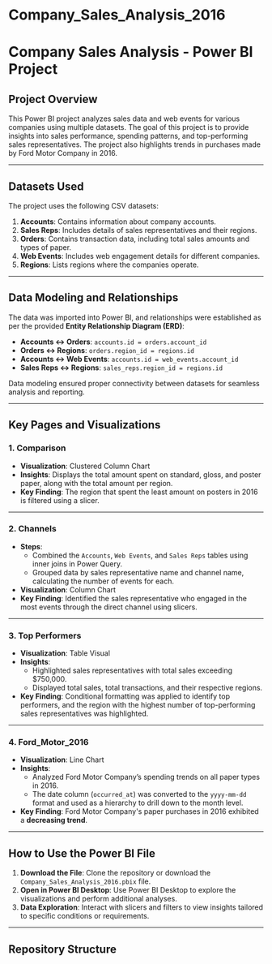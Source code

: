 # Company_Sales_Analysis_2016
# Company Sales Analysis - Power BI Project

## Project Overview
This Power BI project analyzes sales data and web events for various companies using multiple datasets. The goal of this project is to provide insights into sales performance, spending patterns, and top-performing sales representatives. The project also highlights trends in purchases made by Ford Motor Company in 2016.

---

## Datasets Used
The project uses the following CSV datasets:
1. **Accounts**: Contains information about company accounts.
2. **Sales Reps**: Includes details of sales representatives and their regions.
3. **Orders**: Contains transaction data, including total sales amounts and types of paper.
4. **Web Events**: Includes web engagement details for different companies.
5. **Regions**: Lists regions where the companies operate.

---

## Data Modeling and Relationships
The data was imported into Power BI, and relationships were established as per the provided **Entity Relationship Diagram (ERD)**:
- **Accounts ↔ Orders**: `accounts.id = orders.account_id`
- **Orders ↔ Regions**: `orders.region_id = regions.id`
- **Accounts ↔ Web Events**: `accounts.id = web_events.account_id`
- **Sales Reps ↔ Regions**: `sales_reps.region_id = regions.id`

Data modeling ensured proper connectivity between datasets for seamless analysis and reporting.

---

## Key Pages and Visualizations
### 1. **Comparison**
   - **Visualization**: Clustered Column Chart
   - **Insights**: Displays the total amount spent on standard, gloss, and poster paper, along with the total amount per region.
   - **Key Finding**: The region that spent the least amount on posters in 2016 is filtered using a slicer.

---

### 2. **Channels**
   - **Steps**:
     - Combined the `Accounts`, `Web Events`, and `Sales Reps` tables using inner joins in Power Query.
     - Grouped data by sales representative name and channel name, calculating the number of events for each.
   - **Visualization**: Column Chart
   - **Key Finding**: Identified the sales representative who engaged in the most events through the direct channel using slicers.

---

### 3. **Top Performers**
   - **Visualization**: Table Visual
   - **Insights**:
     - Highlighted sales representatives with total sales exceeding $750,000.
     - Displayed total sales, total transactions, and their respective regions.
   - **Key Finding**: Conditional formatting was applied to identify top performers, and the region with the highest number of top-performing sales representatives was highlighted.

---

### 4. **Ford_Motor_2016**
   - **Visualization**: Line Chart
   - **Insights**:
     - Analyzed Ford Motor Company’s spending trends on all paper types in 2016.
     - The date column (`occurred_at`) was converted to the `yyyy-mm-dd` format and used as a hierarchy to drill down to the month level.
   - **Key Finding**: Ford Motor Company's paper purchases in 2016 exhibited a **decreasing trend**.

---

## How to Use the Power BI File
1. **Download the File**: Clone the repository or download the `Company_Sales_Analysis_2016.pbix` file.
2. **Open in Power BI Desktop**: Use Power BI Desktop to explore the visualizations and perform additional analyses.
3. **Data Exploration**: Interact with slicers and filters to view insights tailored to specific conditions or requirements.

---

## Repository Structure
